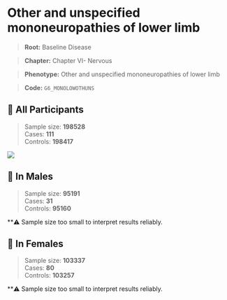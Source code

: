 # Other and unspecified mononeuropathies of lower limb

> **Root:** Baseline Disease  

> **Chapter:** Chapter VI- Nervous  

> **Phenotype:** Other and unspecified mononeuropathies of lower limb  

> **Code:** `G6_MONOLOWOTHUNS`

## 🧪 All Participants  
> Sample size: **198528**  
> Cases: **111**  
> Controls: **198417**
<img src="/Disease/Figures/ALL/Incidence/G6_MONOLOWOTHUNS.png"/>
<CsvTable src="/Disease_Data/ALL/Incidence/COX_G6_MONOLOWOTHUNS.csv" label="🔍 View full results" />

## 👨 In Males  
> Sample size: **95191**  
> Cases: **31**  
> Controls: **95160**

**⚠️ Sample size too small to interpret results reliably.


## 👩 In Females  
> Sample size: **103337**  
> Cases: **80**  
> Controls: **103257**

**⚠️ Sample size too small to interpret results reliably.

